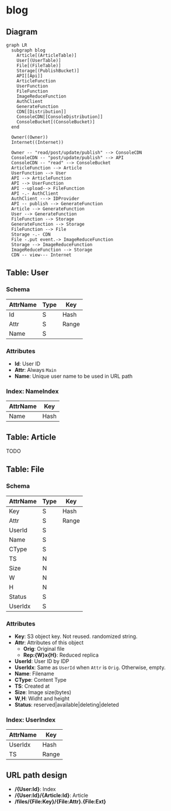 # blog

## Diagram

```mermaid
graph LR
  subgraph blog
    Article[(ArticleTable)]
    User[(UserTable)]
    File[(FileTable)]
    Storage[(PublishBucket)]
    API[[Api]]
    ArticleFunction
    UserFunction
    FileFunction
    ImageReduceFunction
    AuthClient
    GenerateFunction
    CDN[[Distribution]]
    ConsoleCDN[[ConsoleDistribution]]
    ConsoleBucket[(ConsoleBucket)]
  end

  Owner((Owner))
  Internet((Internet))

  Owner -- "read/post/update/publish" --> ConsoleCDN
  ConsoleCDN -- "post/update/publish" --> API
  ConsoleCDN -- "read" --> ConsoleBucket
  ArticleFunction --> Article
  UserFunction --> User
  API --> ArticleFunction
  API --> UserFunction
  API --upload--> FileFunction
  API -.- AuthClient
  AuthClient ---> IDProvider
  API -- publish --> GenerateFunction
  Article --> GenerateFunction
  User --> GenerateFunction
  FileFunction --> Storage
  GenerateFunction --> Storage
  FileFunction --> File
  Storage -.- CDN
  File -.put event.-> ImageReduceFunction
  Storage --> ImageReduceFunction
  ImageReduceFunction --> Storage
  CDN -- view--- Internet
```
## Table: User
### Schema
|AttrName|Type|Key  |
|--------|----|-----|
|Id      |S   |Hash |
|Attr    |S   |Range|
|Name    |S   |     |
### Attributes
* **Id**: User ID
* **Attr**: Always `Main`
* **Name**: Unique user name to be used in URL path
### Index: NameIndex
|AttrName|Key  |
|--------|-----|
|Name    |Hash |
## Table: Article
TODO
## Table: File
### Schema
|AttrName|Type|Key  |
|--------|----|-----|
|Key     |S   |Hash |
|Attr    |S   |Range|
|UserId  |S   |     |
|Name    |S   |     |
|CType   |S   |     |
|TS      |N   |     |
|Size    |N   |     |
|W       |N   |     |
|H       |N   |     |
|Status  |S   |     |
|UserIdx |S   |     |
### Attributes
* **Key**: S3 object key. Not reused. randomized string.
* **Attr**: Attributes of this object
  * **Orig**: Original file
  * **Rep:{W}x{H}**: Reduced replica
* **UserId**: User ID by IDP
* **UserIdx**: Same as `UserId` when `Attr` is `Orig`. Otherwise, empty.
* **Name**: Filename
* **CType**: Content Type
* **TS**: Created at
* **Size**: Image size(bytes)
* **W**,**H**: Widht and height
* **Status**: reserved|available|deleting|deleted
### Index: UserIndex
|AttrName|Key  |
|--------|-----|
|UserIdx |Hash |
|TS      |Range|

## URL path design
* **/{User:Id}**: Index
* **/{User:Id}/{Article:Id}**: Article
* **/files/{File:Key}/{File:Attr}.{File:Ext}**
